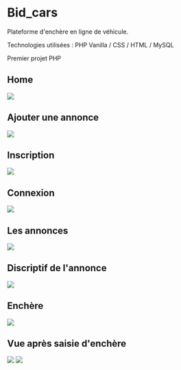 # Bid_cars

Plateforme d'enchère en ligne de véhicule.

Technologies utilisées : PHP Vanilla / CSS / HTML / MySQL

Premier projet PHP

## Home
<img src= "https://user-images.githubusercontent.com/82309879/115147744-c8216800-a05c-11eb-8aae-2e7fea4edd64.png">

## Ajouter une annonce
<img src= "https://user-images.githubusercontent.com/82309879/115147809-23535a80-a05d-11eb-8cb7-aa0d0d6aacb2.png">

## Inscription
<img src= "https://user-images.githubusercontent.com/82309879/115147754-d2dbfd00-a05c-11eb-97ba-237b01c7ee5a.png">

## Connexion 
<img src= "https://user-images.githubusercontent.com/82309879/115147757-d8394780-a05c-11eb-9f89-5265cf6cb397.png">

## Les annonces 
<img src= "https://user-images.githubusercontent.com/82309879/115147760-e0918280-a05c-11eb-8562-ebc8749dc44a.png">

## Discriptif de l'annonce 
<img src= "https://user-images.githubusercontent.com/82309879/115147765-e5eecd00-a05c-11eb-8e1f-3e56475fd828.png">

## Enchère
<img src= "https://user-images.githubusercontent.com/82309879/115147778-f606ac80-a05c-11eb-876e-20bf22b6bdd7.png">

## Vue après saisie d'enchère

<img src= "https://user-images.githubusercontent.com/82309879/115148387-978efd80-a05f-11eb-9de8-64d75c40aef9.png">

<img src= "https://user-images.githubusercontent.com/82309879/115148380-9067ef80-a05f-11eb-9df0-565dfdb793d2.png">

